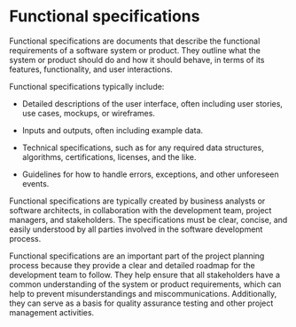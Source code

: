 # Functional specifications 

Functional specifications are documents that describe the functional requirements of a software system or product. They outline what the system or product should do and how it should behave, in terms of its features, functionality, and user interactions.

Functional specifications typically include:

* Detailed descriptions of the user interface, often including user stories, use cases, mockups, or wireframes.

* Inputs and outputs, often including example data.

* Technical specifications, such as for any required data structures, algorithms, certifications, licenses, and the like.

* Guidelines for how to handle errors, exceptions, and other unforeseen events.

Functional specifications are typically created by business analysts or software architects, in collaboration with the development team, project managers, and stakeholders. The specifications must be clear, concise, and easily understood by all parties involved in the software development process.

Functional specifications are an important part of the project planning process because they provide a clear and detailed roadmap for the development team to follow. They help ensure that all stakeholders have a common understanding of the system or product requirements, which can help to prevent misunderstandings and miscommunications. Additionally, they can serve as a basis for quality assurance testing and other project management activities.
